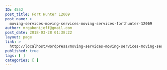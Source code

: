 ```yaml
---
ID: 4552
post_title: Fort Hunter 12069
post_name: >
  moving-services-moving-services-moving-services-forthunter-12069
author: mrgabonijeff@gmail.com
post_date: 2018-03-28 01:38:22
layout: page
link: >
  http://localhost/wordpress/moving-services-moving-services-moving-services-forthunter-12069/
published: true
tags: [ ]
categories: [ ]
---
```

